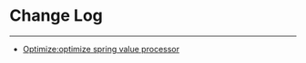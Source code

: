# Change Log
---

- [Optimize:optimize spring value processor](https://github.com/Tencent/spring-cloud-tencent/pull/669)

